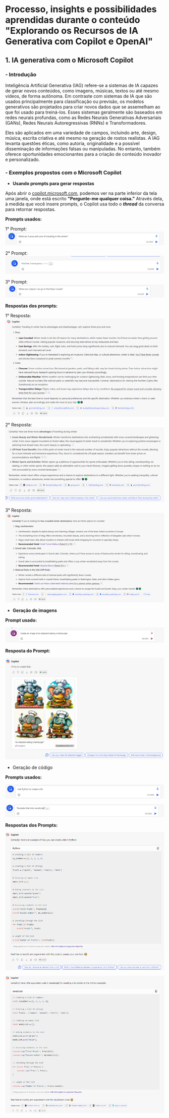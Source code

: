 # Processo, insights e possibilidades aprendidas durante o conteúdo **"Explorando os Recursos de IA Generativa com Copilot e OpenAI"**

## **1. IA generativa com o Microsoft Copilot**

### **- Introdução**

Inteligência Artificial Generativa (IAG) refere-se a sistemas de IA capazes de gerar novos conteúdos, como imagens, músicas, textos ou até mesmo vídeos, de forma autônoma. Em contraste com sistemas de IA que são usados principalmente para classificação ou previsão, os modelos generativos são projetados para criar novos dados que se assemelham ao que foi usado para treiná-los. Esses sistemas geralmente são baseados em redes neurais profundas, como as Redes Neurais Generativas Adversariais (GANs), Redes Neurais Autoregressivas (RNNs) e Transformadores.

Eles são aplicados em uma variedade de campos, incluindo arte, design, música, escrita criativa e até mesmo na geração de rostos realistas. A IAG levanta questões éticas, como autoria, originalidade e a possível disseminação de informações falsas ou manipuladas. No entanto, também oferece oportunidades emocionantes para a criação de conteúdo inovador e personalizado.

### **- Exemplos propostos com o Microsoft Copilot**

- **Usando prompts para gerar respostas**

Após abrir o [copilot.microsoft.com](https://copilot.microsoft.com/), podemos ver na parte inferior da tela uma janela, onde está escrito **"Pergunte-me qualquer coisa."** Através dela, à medida que você insere prompts, o Copilot usa todo o ***thread*** da conversa para retornar respostas. 

**Prompts usados:**

1° Prompt:
![Prompt 1](Praticas\generativeAIwithMicrosoftCopilot\Inputs\GenerateResponses1.png)

2° Prompt:
![Prompt 2](Praticas\generativeAIwithMicrosoftCopilot\Inputs\GenerateResponses2.png)

3° Prompt:
![Prompt 3](Praticas\generativeAIwithMicrosoftCopilot\Inputs\GenerateResponses3.png)

**Respostas dos prompts:**

1° Resposta:
![Resposta 1](Praticas\generativeAIwithMicrosoftCopilot\Outputs\Responses1.png)

2° Resposta:
![Resposta 2](Praticas\generativeAIwithMicrosoftCopilot\Outputs\Responses2.png)

3° Resposta:
![Resposta 3](Praticas\generativeAIwithMicrosoftCopilot\Outputs\Responses3.png)

- **Geração de imagens**

**Prompt usado:**

![Prompt usado para imagem](Praticas\generativeAIwithMicrosoftCopilot\Inputs\ImageGeneration.png)

**Resposta do Prompt:**

![Resposta do Prompt de imagem](Praticas\generativeAIwithMicrosoftCopilot\Outputs\ImageGenerationResponse.png)

- Geração de código

**Prompts usados:**

![Prompt usado para o 1° Código](Praticas\generativeAIwithMicrosoftCopilot\Inputs\CodeGeneration1.png)

![Prompt usado para o 2° Código](Praticas\generativeAIwithMicrosoftCopilot\Inputs\CodeGeneration2.png)

**Respostas dos Prompts:**

![Resposta do Prompt de Código 1](Praticas\generativeAIwithMicrosoftCopilot\Outputs\CodeGenerationResponse.png)

![Resposta do Prompt de Código 2](Praticas\generativeAIwithMicrosoftCopilot\Outputs\CodeGenerationResponse2.png)